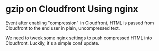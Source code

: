 # gzip on Cloudfront Using nginx
Event after enabling "compression" in Cloudfront, HTML is passed from Cloudfront to the end user in plain, uncompressed text.

We need to tweek some nginx settings to push compressed HTML into Cloudfront. Luckily, it's a simple conf update.

